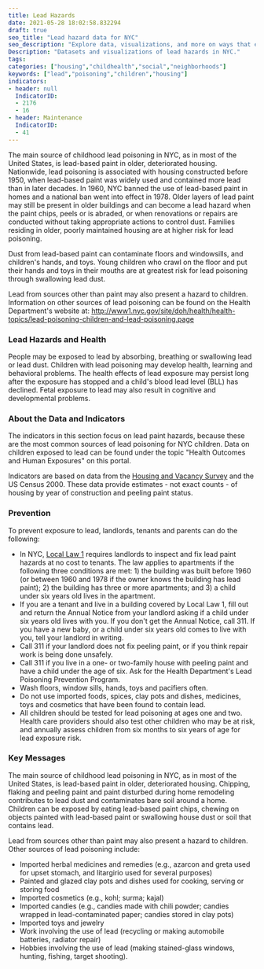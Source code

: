 ```yaml
---
title: Lead Hazards
date: 2021-05-28 18:02:58.832294
draft: true
seo_title: "Lead hazard data for NYC"
seo_description: "Explore data, visualizations, and more on ways that environments shape health in New York City's neighborhoods."
Description: "Datasets and visualizations of lead hazards in NYC."
tags: 
categories: ["housing","childhealth","social","neighborhoods"]
keywords: ["lead","poisoning","children","housing"]
indicators:
- header: null
  IndicatorID:
  - 2176
  - 16
- header: Maintenance
  IndicatorID: 
  - 41
---
```


The main source of childhood lead poisoning in NYC, as in most of the United States, is lead-based paint in older, deteriorated housing. Nationwide, lead poisoning is associated with housing constructed before 1950, when lead-based paint was widely used and contained more lead than in later decades. In 1960, NYC banned the use of lead-based paint in homes and a national ban went into effect in 1978. Older layers of lead paint may still be present in older buildings and can become a lead hazard when the paint chips, peels or is abraded, or when renovations or repairs are conducted without taking appropriate actions to control dust. Families residing in older, poorly maintained housing are at higher risk for lead poisoning.

Dust from lead-based paint can contaminate floors and windowsills, and children's hands, and toys. Young children who crawl on the floor and put their hands and toys in their mouths are at greatest risk for lead poisoning through swallowing lead dust.

Lead from sources other than paint may also present a hazard to children. Information on other sources of lead poisoning can be found on the Health Department's website at: <http://www1.nyc.gov/site/doh/health/health-topics/lead-poisoning-children-and-lead-poisoning.page>

### Lead Hazards and Health

People may be exposed to lead by absorbing, breathing or swallowing lead or lead dust. Children with lead poisoning may develop health, learning and behavioral problems. The health effects of lead exposure may persist long after the exposure has stopped and a child's blood lead level (BLL) has declined. Fetal exposure to lead may also result in cognitive and developmental problems.

### About the Data and Indicators

The indicators in this section focus on lead paint hazards, because these are the most common sources of lead poisoning for NYC children. Data on children exposed to lead can be found under the topic "Health Outcomes and Human Exposures" on this portal.   
  
Indicators are based on data from the [Housing and Vacancy Survey](http://www.census.gov/housing/nychvs/) and the US Census 2000. These data provide estimates - not exact counts - of housing by year of construction and peeling paint status.

### Prevention

To prevent exposure to lead, landlords, tenants and parents can do the following:

* In NYC, [Local Law 1](http://www1.nyc.gov/site/hpd/owners/Lead-Based-Paint.page) requires landlords to inspect and fix lead paint hazards at no cost to tenants. The law applies to apartments if the following three conditions are met: 1) the building was built before 1960 (or between 1960 and 1978 if the owner knows the building has lead paint); 2) the building has three or more apartments; and 3) a child under six years old lives in the apartment.
* If you are a tenant and live in a building covered by Local Law 1, fill out and return the Annual Notice from your landlord asking if a child under six years old lives with you. If you don't get the Annual Notice, call 311. If you have a new baby, or a child under six years old comes to live with you, tell your landlord in writing.
* Call 311 if your landlord does not fix peeling paint, or if you think repair work is being done unsafely.
* Call 311 if you live in a one- or two-family house with peeling paint and have a child under the age of six. Ask for the Health Department's Lead Poisoning Prevention Program.
* Wash floors, window sills, hands, toys and pacifiers often.
* Do not use imported foods, spices, clay pots and dishes, medicines, toys and cosmetics that have been found to contain lead.
* All children should be tested for lead poisoning at ages one and two. Health care providers should also test other children who may be at risk, and annually assess children from six months to six years of age for lead exposure risk.

### Key Messages

The main source of childhood lead poisoning in NYC, as in most of the United States, is lead-based paint in older, deteriorated housing. Chipping, flaking and peeling paint and paint disturbed during home remodeling contributes to lead dust and contaminates bare soil around a home. Children can be exposed by eating lead-based paint chips, chewing on objects painted with lead-based paint or swallowing house dust or soil that contains lead.  
  
 Lead from sources other than paint may also present a hazard to children. Other sources of lead poisoning include:

* Imported herbal medicines and remedies (e.g., azarcon and greta used for upset stomach, and litargirio used for several purposes)
* Painted and glazed clay pots and dishes used for cooking, serving or storing food
* Imported cosmetics (e.g., kohl; surma; kajal)
* Imported candies (e.g., candies made with chili powder; candies wrapped in lead-contaminated paper; candies stored in clay pots)
* Imported toys and jewelry
* Work involving the use of lead (recycling or making automobile batteries, radiator repair)
* Hobbies involving the use of lead (making stained-glass windows, hunting, fishing, target shooting).
